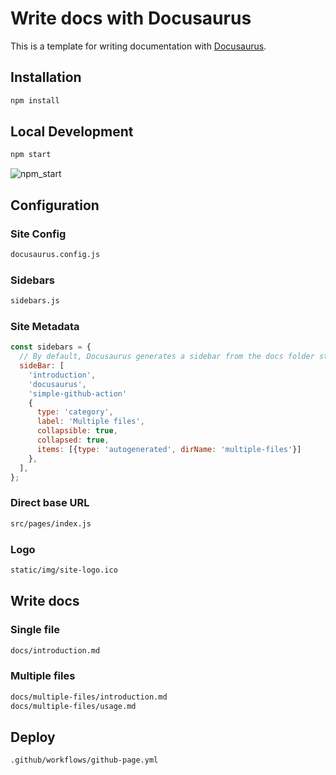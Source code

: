 # Write docs with Docusaurus

This is a template for writing documentation with [Docusaurus](https://docusaurus.io/).

## Installation

```bash
npm install
```

## Local Development

```bash
npm start
```
![npm_start](https://user-images.githubusercontent.com/78080480/275153052-30094de7-317d-419c-b810-09690993cbd2.png)

## Configuration
### Site Config
```bash
docusaurus.config.js
```

### Sidebars
```bash
sidebars.js
```

### Site Metadata
```js
const sidebars = {
  // By default, Docusaurus generates a sidebar from the docs folder structure
  sideBar: [
    'introduction',
    'docusaurus',
    'simple-github-action'
    {
      type: 'category',
      label: 'Multiple files',
      collapsible: true,
      collapsed: true,
      items: [{type: 'autogenerated', dirName: 'multiple-files'}]
    },
  ],
};
```

### Direct base URL
```bash
src/pages/index.js
```

### Logo
```bash
static/img/site-logo.ico
```

## Write docs
### Single file
```bash
docs/introduction.md
```

### Multiple files
```bash
docs/multiple-files/introduction.md
docs/multiple-files/usage.md
```

## Deploy
```bash
.github/workflows/github-page.yml
```